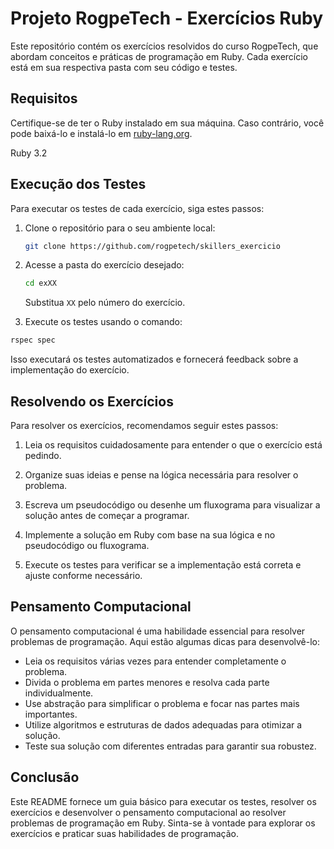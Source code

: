 # Projeto RogpeTech - Exercícios Ruby

Este repositório contém os exercícios resolvidos do curso RogpeTech, que abordam conceitos e práticas de programação em Ruby. Cada exercício está em sua respectiva pasta com seu código e testes.

## Requisitos

Certifique-se de ter o Ruby instalado em sua máquina. Caso contrário, você pode baixá-lo e instalá-lo em [ruby-lang.org](https://www.ruby-lang.org/).

Ruby 3.2

## Execução dos Testes

Para executar os testes de cada exercício, siga estes passos:

1. Clone o repositório para o seu ambiente local:

   ```bash
   git clone https://github.com/rogpetech/skillers_exercicio
   ```

2. Acesse a pasta do exercício desejado:

   ```bash
   cd exXX
   ```

   Substitua `XX` pelo número do exercício.

3. Execute os testes usando o comando:

```bash
rspec spec
```

Isso executará os testes automatizados e fornecerá feedback sobre a implementação do exercício.

## Resolvendo os Exercícios

Para resolver os exercícios, recomendamos seguir estes passos:

1. Leia os requisitos cuidadosamente para entender o que o exercício está pedindo.

2. Organize suas ideias e pense na lógica necessária para resolver o problema.

3. Escreva um pseudocódigo ou desenhe um fluxograma para visualizar a solução antes de começar a programar.

4. Implemente a solução em Ruby com base na sua lógica e no pseudocódigo ou fluxograma.

5. Execute os testes para verificar se a implementação está correta e ajuste conforme necessário.

## Pensamento Computacional

O pensamento computacional é uma habilidade essencial para resolver problemas de programação. Aqui estão algumas dicas para desenvolvê-lo:

- Leia os requisitos várias vezes para entender completamente o problema.
- Divida o problema em partes menores e resolva cada parte individualmente.
- Use abstração para simplificar o problema e focar nas partes mais importantes.
- Utilize algoritmos e estruturas de dados adequadas para otimizar a solução.
- Teste sua solução com diferentes entradas para garantir sua robustez.

## Conclusão

Este README fornece um guia básico para executar os testes, resolver os exercícios e desenvolver o pensamento computacional ao resolver problemas de programação em Ruby. Sinta-se à vontade para explorar os exercícios e praticar suas habilidades de programação.
